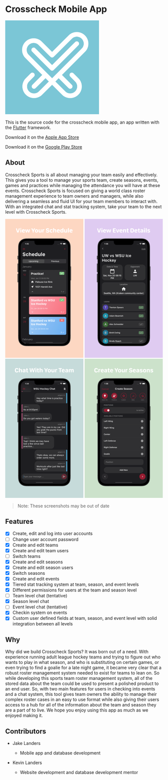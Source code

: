 # Crosscheck Mobile App

<img src="https://github.com/jake-landersweb/crosscheck_mobile/blob/master/github_assets/xcheck_icon_raw.png" width=300px>

This is the source code for the crosscheck mobile app, an app written with the [Flutter](https://flutter.dev/) framework.

Download it on the [Apple App Store](https://apps.apple.com/us/app/crosscheck-hockey/id1585600361)

Download it on the [Google Play Store](https://play.google.com/store/apps/details?id=com.landersweb.pnflutter&hl=en_US&gl=US)

## About

Crosscheck Sports is all about managing your team easily and effectively. This gives you a tool to manage your sports team, create seasons, events, games and practices while managing the attendance you will have at these events. Crosscheck Sports is focused on giving a world class roster management experience to team owners and managers, while also delivering a seamless and fluid UI for your team members to interact with. With an integrated chat and stat tracking system, take your team to the next level with Crosscheck Sports.

<p float="left">
    <img src="https://github.com/jake-landersweb/crosscheck_mobile/blob/master/github_assets/phone_schedule.png" width=250px>
    <img src="https://github.com/jake-landersweb/crosscheck_mobile/blob/master/github_assets/phone_event_detail.png" width=250px>
    <img src="https://github.com/jake-landersweb/crosscheck_mobile/blob/master/github_assets/phone_chat.png" width=250px>
    <img src="https://github.com/jake-landersweb/crosscheck_mobile/blob/master/github_assets/phone_create_season.png" width=250px>
</p>

> Note: These screenshots may be out of date

## Features

- [x] Create, edit and log into user accounts
- [ ] Change user account password
- [x] Create and edit teams
- [x] Create and edit team users
- [ ] Switch teams
- [x] Create and edit seasons
- [x] Create and edit season users
- [x] Switch seasons
- [x] Create and edit events
- [x] Tiered stat tracking system at team, season, and event levels
- [x] Different permissions for users at the team and season level
- [ ] Team level chat (tentative)
- [x] Season level chat
- [ ] Event level chat (tentative)
- [x] Checkin system on events
- [x] Custom user defined fields at team, season, and event level with solid integration between all levels

## Why

Why did we build Crosscheck Sports? It was born out of a need. With experience running adult league hockey teams and trying to figure out who wants to play in what season, and who is substituting on certain games, or even trying to find a goalie for a late night game, it became very clear that a robust roster management system needed to exist for teams to lean on. So while developing this sports team roster management system, all of the stored data about the team could be used to present a polished product to an end user. So, with two main features for users in checking into events and a chat system, this tool gives team owners the ability to manage their complex roster cases in an easy to use format while also giving their users access to a hub for all of the information about the team and season they are a part of to live. We hope you enjoy using this app as much as we enjoyed making it.

## Contributors

- Jake Landers
  - Mobile app and database development

- Kevin Landers
  - Website development and database development mentor
